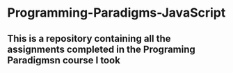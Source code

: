 # Programming-Paradigms-JavaScript

## This is a repository containing all the assignments completed in the Programing Paradigmsn course I took 
